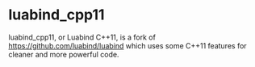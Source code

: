 luabind_cpp11
=============

luabind_cpp11, or Luabind C++11, is a fork of https://github.com/luabind/luabind which uses some C++11 features for cleaner and more powerful code.
